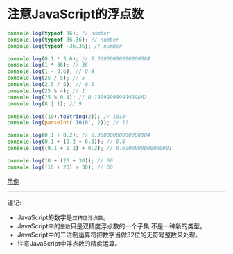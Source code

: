 # 注意JavaScript的浮点数

```javascript
console.log(typeof 36); // number
console.log(typeof 36.36); // number
console.log(typeof -36.36); // number

console.log(0.1 * 3.6); // 0.36000000000000004
console.log(1 * 36); // 36
console.log(1 - 0.6); // 0.4
console.log(25 / 5); // 5
console.log(2.5 / 5); // 0.5
console.log(25 % 4); // 1
console.log(25 % 0.4); // 0.19999999999999862
console.log(8 | 1); // 9

console.log((10).toString(2)); // 1010
console.log(parseInt('1010', 2)); // 10

console.log(0.1 + 0.2); // 0.30000000000000004
console.log(0.1 + (0.2 + 0.3)); // 0.6
console.log((0.1 + 0.2) + 0.3); // 0.6000000000000001

console.log(10 + (20 + 30)); // 60
console.log((10 + 20) + 30); // 60
```

[示例](item2/demo.html)

------
谨记: 
+ JavaScript的数字是`双精度浮点数`。
+ JavaScript中的`整数`只是双精度浮点数的一个子集,不是一种新的类型。
+ JavaScript中的二进制运算符把数字当做32位的无符号整数来处理。
+ 注意JavaScript中浮点数的精度运算。